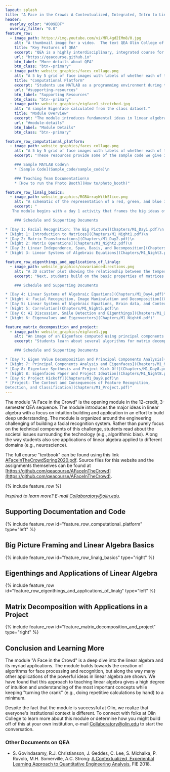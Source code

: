 ```yaml
---
layout: splash
title: "A Face in the Crowd: A Contextualized, Integrated, Intro to Linear Algebra"
header:
  overlay_color: "#009BDF"
  overlay_filter: "0.0"
feature_row:
  - image_path: https://img.youtube.com/vi/MFL4gd2IMm8/0.jpg
    alt: "A thumbnail image for a video.  The text QEA Olin College of Engineering appears on a textured blue background"
    title: "Key Features of QEA"
    excerpt: "QEA is a highly interdisciplinary, integrated course for teaching technical content."
    url: "https://qeacourse.github.io"
    btn_label: "More details about QEA"
    btn_class: "btn--primary" 
  - image_path: website_graphics/faces_collage.png
    alt: "A 5 by 5 grid of face images with labels of whether each of them are smiling."
    title: "Computational Platform"
    excerpt: "Students use MATLAB as a programming environment during this module.  Use the button below to see sample code and other supporting materials."
    url: "#supporting-resources"
    btn_label: "Supporting Resources"
    btn_class: "btn--primary"
  - image_path: website_graphics/eigface1_stretched.jpg
    alt: "A sample Eigenface calculated from the class dataset."
    title: "Module Overview"
    excerpt: "The module introduces fundamental ideas in linear algebra through a deep dive into creating a facial recognition system."
    url: "#module-details"
    btn_label: "Module Details"
    btn_class: "btn--primary"

feature_row_computational_platform:
  - image_path: website_graphics/faces_collage.png
    alt: "A 5 by 5 grid of face images with labels of whether each of them are smiling."
    excerpt: "These resources provide some of the sample code we give in an easy to download and view format along with a guide to setting up your own photo booth so one can collect a dataset of images for facial recognition from a class.\n

    ### Sample MATLAB Code\n
    * [Sample Code](Sample_code/sample_code)\n

    ### Teaching Team Documentation\n
    * [How to run the Photo Booth](How to/photo_booth)"

feature_row_linalg_basics:
  - image_path: website_graphics/RGBArrayWithSlice.png
    alt: "A schematic of the representation of a red, green, and blue image as a matrix"
    excerpt: "
   The module begins with a day 1 activity that frames the big ideas of facial recognition (both in terms of technical concepts and societal implications).  Students then build their understanding of the basic entities of linear algebra and how to operate on them.\n

    ### Schedule and Supporting Documents

* [Day 1: Facial Recognition: The Big Picture](Chapters/M1_Day1.pdf)\n
* [Night 1: Introduction to Matrices](Chapters/M1_Night1.pdf)\n
* [Day 2: Matrix Transformations](Chapters/M1_Day2.pdf)\n 
* [Night 2: Matrix Operations](Chapters/M1_Night2.pdf)\n 
* [Day 3: Linear Independence, Span, Basis, and Decomposition](Chapters/M1_Day3.pdf)\n 
* [Night 3: Linear Systems of Algebraic Equations](Chapters/M1_Night3.pdf)\n"

feature_row_eigenthings_and_applications_of_linalg:
  - image_path: website_graphics/covariancedirections.png
    alt: "A 3D scatter plot showing the relationship between the temperature in 3 cities along with the principal directions of variance shown as vectos."
    excerpt: "Next, students build on the basic properties of matrices and vectors and learn key concepts of Eigenvalues and Eigenvectors.  Our presentation of these important concepts is heavy on visualization and intuition-building.  We also provide several applications of these concepts to help students understand the power and utility of the math they are learning.

    ### Schedule and Supporting Documents

* [Day 4: Linear Systems of Algebraic Equations](Chapters/M1_Day4.pdf)\n 
* [Night 4: Facial Recognition, Image Manipulation and Decomposition](Chapters/M1_Night4.pdf)\n 
* [Day 5: Linear Systems of Algebraic Equations, Brain data, and Context and Ethics](Chapters/M1_Day5.pdf)\n 
* [Night 5: Correlation](Chapters/M1_Night5.pdf)\n 
* [Day 6: AI Discussion, Smile Detection and Eigenthings](Chapters/M1_Day6.pdf)\n 
* [Night 6: Eigenvalues and Eigenvectors](Chapters/M1_Night6.pdf)" 

feature_matrix_decomposition_and_project:
  - image_path: website_graphics/eigface1.jpg
    alt: "An image of an Eigenface computed using principal components analysis"
    excerpt: "Students learn about several algorithms for matrix decomposition: Eigen Value Decomposition, Singular Value Decomposition, and Principal Components Analysis. The module culminates with a substantial project in which students build algorithms for facial recognition and processing while seriously considering the implications of their work for potential users and society in general.

    ### Schedule and Supporting Documents

* [Day 7: Eigen Value Decomposition and Principal Components Analysis](Chapters/M1_Day7.pdf)\n 
* [Night 7: Principal Components Analysis and Eigenfaces](Chapters/M1_Night7.pdf)\n 
* [Day 8: Eigenface Synthesis and Project Kick-Off](Chapters/M1_Day8.pdf)\n 
* [Night 8: Eigenfaces Paper and Project Ideation](Chapters/M1_Night8.pdf)\n 
* [Day 9: Project Kickoff](Chapters/M1_Day9.pdf)\n
* [Project: The Context and Consequences of Feature Recognition,
Detection, and Classification](Chapters/M1_Project.pdf)" 
---
```


The module "A Face in the Crowd" is the opening module in the 12-credit, 3-semester QEA sequence.  The module introduces the major ideas in linear algebra with a focus on intuition building and application in an effort to build deep understanding.  The module is organized around the engineering challenging of building a facial recognition system.  Rather than purely focus on the technical components of this challenge, students read about the societal issues surrounding the technology (e.g., algorithmic bias).  Along the way students also see applications of linear algebra applied to different domains (e.g., neuroscience).

The full course "textbook" can be found using this link [AFaceInTheCrowdSpring2020.pdf](FullBookAndSourceLaTeX/AFaceInTheCrowdSpring2020.pdf).  Source files for this website and the assignments themselves can be found at [https://github.com/qeacourse/AFaceInTheCrowd](https://github.com/qeacourse/AFaceInTheCrowd).

{% include feature_row %}

*Inspired to learn more?  E-mail <a href="mailto:Collaboratory@olin.edu">Collaboratory@olin.edu</a>.*

## <a name="supporting-resources"/> Supporting Documentation and Code

{% include feature_row id="feature_row_computational_platform" type="left" %}

## <a name="module-details"/> Big Picture Framing and Linear Algebra Basics

{% include feature_row id="feature_row_linalg_basics" type="right" %}

## Eigenthings and Applications of Linear Algebra

{% include feature_row id="feature_row_eigenthings_and_applications_of_linalg" type="left" %}

## Matrix Decomposition with Applications in a Project

{% include feature_row id="feature_matrix_decomposition_and_project" type="right" %}

## Conclusion and Learning More

The module "A Face in the Crowd" is a deep dive into the linear algebra and its myriad applications.  The module builds towards the creation of algorithms for face processing and recognition, but along the way many other applications of the powerful ideas in linear algebra are shown.  We have found that this approach to teaching linear algebra gives a high degree of intuition and understanding of the most important concepts while keeping "turning the crank" (e.g., doing repetitive calculations by hand) to a minimum.

Despite the fact that the module is successful at Olin, we realize that everyone's institutional context is different. To connect with folks at Olin College to learn more about this module or determine how you might build off of this at your own institution, e-mail <a href="mailto:Collaboratory@olin.edu">Collaboratory@olin.edu</a> to start the conversation.
### Other Documents on QEA

* S. Govindasamy, R.J. Christianson, J. Geddes, C. Lee, S. Michalka, P. Ruvolo, M.H. Somerville, A.C. Strong: [A Contextualized, Experiential Learning Approach to Quantitative Engineering Analysis](https://ieeexplore.ieee.org/document/8658526), FIE 2018.
